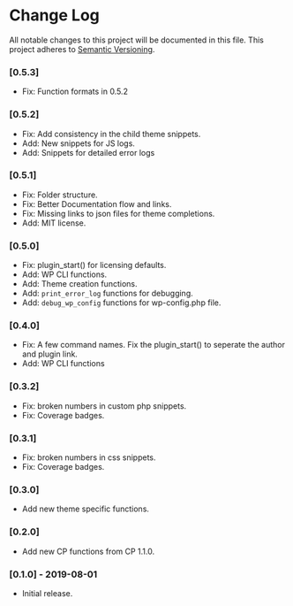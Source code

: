 # Change Log

All notable changes to this project will be documented in this file. This project adheres to [Semantic Versioning](http://semver.org/spec/v2.0.0.html).

### [0.5.3]
- Fix: Function formats in 0.5.2
### [0.5.2]
- Fix: Add consistency in the child theme snippets.
- Add: New snippets for JS logs.
- Add: Snippets for detailed error logs

### [0.5.1]
- Fix: Folder structure.
- Fix: Better Documentation flow and links.
- Fix: Missing links to json files for theme completions.
- Add: MIT license.

### [0.5.0]
- Fix: plugin_start() for licensing defaults.
- Add: WP CLI functions.
- Add: Theme creation functions.
- Add: `print_error_log` functions for debugging.
- Add: `debug_wp_config` functions for wp-config.php file.

### [0.4.0]
- Fix: A few command names. Fix the plugin_start() to seperate the author and plugin link.
- Add: WP CLI functions

### [0.3.2]
- Fix: broken numbers in custom php snippets.
- Fix: Coverage badges.

### [0.3.1]
- Fix: broken numbers in css snippets.
- Fix: Coverage badges.

### [0.3.0]
- Add new theme specific functions.

### [0.2.0]
- Add new CP functions from CP 1.1.0.

### [0.1.0] - 2019-08-01
- Initial release.
